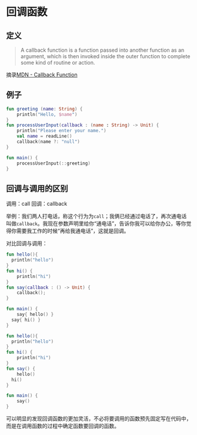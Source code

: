 # 回调函数

## 定义

> A callback function is a function passed into another function as an argument, which is then invoked inside the outer function to complete some kind of routine or action.

摘录[MDN - Callback Function](https://developer.mozilla.org/en-US/docs/Glossary/Callback_function)

## 例子

```kotlin
fun greeting (name: String) {
    println("Hello, $name")
}
fun processUserInput(callback : (name : String) -> Unit) {
    println("Please enter your name.")
    val name = readLine()
    callback(name ?: "null")
}

fun main() {
    processUserInput(::greeting)
}
```

## 回调与调用的区别

调用：call
回调：callback

举例：我们两人打电话，称这个行为为`call`；我俩已经通过电话了，再次通电话叫做`callback`。我现在参数声明里给你“通电话”，告诉你我可以给你办公，等你觉得你需要我工作的时候“再给我通电话”，这就是回调。

对比回调与调用：

```kotlin
fun hello(){
  println("hello")
}
fun hi() {
	println("hi")
}
fun say(callback : () -> Unit) {
	callback();
}

fun main() {
	say{ hello() }
  say{ hi() }
}
```

```kotlin
fun hello(){
  println("hello")
}
fun hi() {
	println("hi")
}
fun say() {
	hello()
  hi()
}

fun main() {
	say()
}
```

可以明显的发现回调函数的更加灵活，不必将要调用的函数预先固定写在代码中，而是在调用函数的过程中确定函数要回调的函数。

